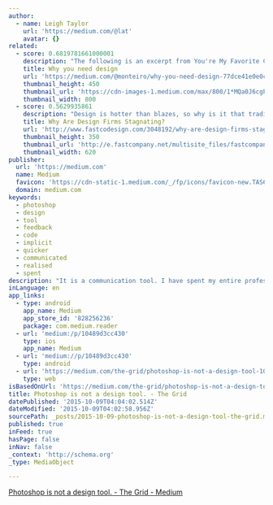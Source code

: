 ```yaml
---
author:
  - name: Leigh Taylor
    url: 'https://medium.com/@lat'
    avatar: {}
related:
  - score: 0.6819781661000001
    description: "The following is an excerpt from You're My Favorite Client , a book to help people understand design. Written by Mike Monteiro. Published by A Book Apart. Chapter 1 DESIGN RESULTS FROM human decisions. You can design with intention, which means you have a chance of doing it well, or you can let it happen, which means you'll probably bungle the job."
    title: Why you need design
    url: 'https://medium.com/@monteiro/why-you-need-design-77dce41e0e0c'
    thumbnail_height: 450
    thumbnail_url: 'https://cdn-images-1.medium.com/max/800/1*MQa0J6cgPQ4PD37W-UcVaQ.gif'
    thumbnail_width: 800
  - score: 0.5629935861
    description: "Design is hotter than blazes, so why is it that traditional product design firms aren't growing? In fact they seem to be, well, challenged. There are exceptions, but for the most part, substantial growth in design consulting firms has not coincided with the growth of design overall in business."
    title: Why Are Design Firms Stagnating?
    url: 'http://www.fastcodesign.com/3048192/why-are-design-firms-stagnating'
    thumbnail_height: 350
    thumbnail_url: 'http://e.fastcompany.net/multisite_files/fastcompany/imagecache/620x350/poster/2015/07/3048192-poster-p-1-why-are-design-firms-stagnating.jpg'
    thumbnail_width: 620
publisher:
  url: 'https://medium.com'
  name: Medium
  favicon: 'https://cdn-static-1.medium.com/_/fp/icons/favicon-new.TAS6uQ-Y7kcKgi0xjcYHXw.ico'
  domain: medium.com
keywords:
  - photoshop
  - design
  - tool
  - feedback
  - code
  - implicit
  - quicker
  - communicated
  - realised
  - spent
description: "It is a communication tool. I have spent my entire professional career sweating the intricacies of Photoshop, practising and perfecting my workflow in order to produce the 'ultimate' presentation of design, for myself and the people I work with. A badge of honour I wore proudly."
inLanguage: en
app_links:
  - type: android
    app_name: Medium
    app_store_id: '828256236'
    package: com.medium.reader
  - url: 'medium:/p/10489d3cc430'
    type: ios
    app_name: Medium
  - url: 'medium://p/10489d3cc430'
    type: android
  - url: 'https://medium.com/the-grid/photoshop-is-not-a-design-tool-10489d3cc430'
    type: web
isBasedOnUrl: 'https://medium.com/the-grid/photoshop-is-not-a-design-tool-10489d3cc430'
title: Photoshop is not a design tool. - The Grid
datePublished: '2015-10-09T04:04:02.514Z'
dateModified: '2015-10-09T04:02:58.956Z'
sourcePath: _posts/2015-10-09-photoshop-is-not-a-design-tool-the-grid.md
published: true
inFeed: true
hasPage: false
inNav: false
_context: 'http://schema.org'
_type: MediaObject

---
```

[Photoshop is not a design tool. - The Grid - Medium][0]

[0]: https://medium.com/the-grid/photoshop-is-not-a-design-tool-10489d3cc430